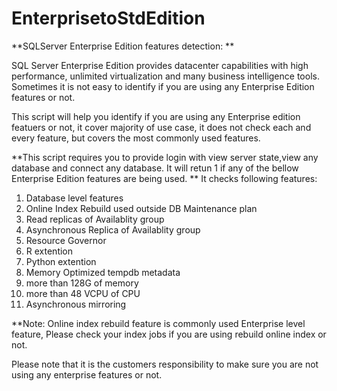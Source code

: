 # EnterprisetoStdEdition
**SQLServer Enterprise Edition features detection: **

SQL Server Enterprise Edition provides datacenter capabilities with high performance, unlimited virtualization and many business intelligence tools. Sometimes it is not easy to identify if you are using any Enterprise Edition features or not.

This script will help you identify if you are using any Enterprise edition featuers or not, it cover majority of use case, it does not check each and every feature, but covers the most commonly used features. 

**This script requires you to provide login with view server state,view any database and connect any database. It will retun 1 if any of the bellow Enterprise Edition features are being used. **
It checks following features:
1. Database level features 
2. Online Index Rebuild used outside DB Maintenance plan 
3. Read replicas of Availablity group
4. Asynchronous Replica of Availablity group 
5. Resource Governor 
6. R extention
7. Python extention
8. Memory Optimized tempdb metadata
9. more than 128G of memory 
10. more than 48 VCPU of CPU
11. Asynchronous mirroring

**Note: Online index rebuild feature is commonly used Enterprise level feature, Please check your index jobs if you are using rebuild online index or not.

Please note that it is the customers responsibility to make sure you are not using any enterprise features or not.
